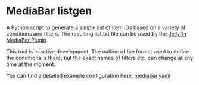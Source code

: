 
# MediaBar listgen

A Python script to generate a simple list of item IDs based on a variety of conditions and filters. The resulting list.txt file can be used by the [Jellyfin MediaBar Plugin](https://github.com/MakD/Jellyfin-Media-Bar).

This tool is in active development. The outline of the format used to define the conditions is there, but the exact names of filters etc. can change at any time at the moment.

You can find a detailed example configuration here: [mediabar.yaml](mediabar.yaml)
